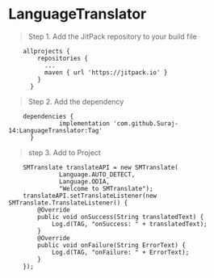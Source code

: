 # LanguageTranslator

> Step 1. Add the JitPack repository to your build file

        allprojects {
            repositories {
              ...
              maven { url 'https://jitpack.io' }
            }
          }
    
> Step 2. Add the dependency

        dependencies {
                  implementation 'com.github.Suraj-14:LanguageTranslator:Tag'
          }
    
    
> step 3. Add to Project

        SMTranslate translateAPI = new SMTranslate(
                  Language.AUTO_DETECT,
                  Language.ODIA,
                  "Welcome to SMTranslate");
        translateAPI.setTranslateListener(new SMTranslate.TranslateListener() {
            @Override
            public void onSuccess(String translatedText) {
                Log.d(TAG, "onSuccess: " + translatedText);
            }
            @Override
            public void onFailure(String ErrorText) {
                Log.d(TAG, "onFailure: " + ErrorText);
            }
        });
